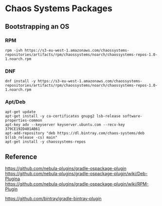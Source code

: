 # Chaos Systems Packages

## Bootstrapping an OS

### RPM
`rpm -ivh https://s3-eu-west-1.amazonaws.com/chaossystems-repositories/artifacts/rpm/chaossystems/noarch/chaossystems-repos-1.0-1.noarch.rpm`

### DNF
`dnf install -y https://s3-eu-west-1.amazonaws.com/chaossystems-repositories/artifacts/rpm/chaossystems/noarch/chaossystems-repos-1.0-1.noarch.rpm`

### Apt/Deb
```
apt-get update
apt-get install -y ca-certificates gnupg2 lsb-release software-properties-common
apt-key adv --keyserver keyserver.ubuntu.com --recv-key 379CE192D401AB61
apt-add-repository "deb https://dl.bintray.com/chaos-systems/deb $(lsb_release -cs) main"
apt-get install -y chaossystems-repos
```

## Reference
https://github.com/nebula-plugins/gradle-ospackage-plugin  
https://github.com/nebula-plugins/gradle-ospackage-plugin/wiki/Deb-Plugina  
https://github.com/nebula-plugins/gradle-ospackage-plugin/wiki/RPM-Plugin  

https://github.com/bintray/gradle-bintray-plugin  
